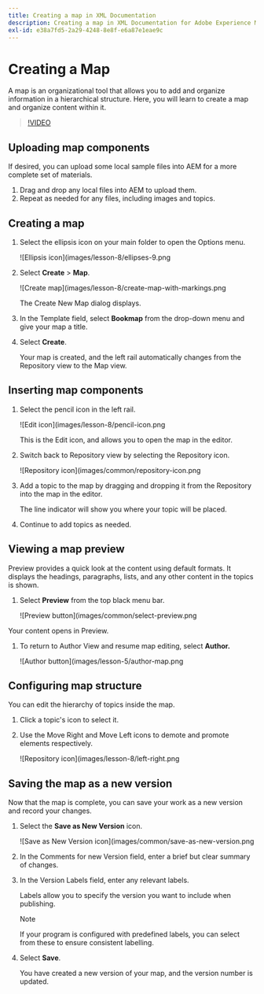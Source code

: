 ```yaml
---
title: Creating a map in XML Documentation
description: Creating a map in XML Documentation for Adobe Experience Manager
exl-id: e38a7fd5-2a29-4248-8e8f-e6a87e1eae9c
---
```

# Creating a Map

A map is an organizational tool that allows you to add and organize information in a hierarchical structure. Here, you will learn to create a map and organize content within it.

>[!VIDEO](https://video.tv.adobe.com/v/336725?quality=12&learn=on)

## Uploading map components

If desired, you can upload some local sample files into AEM for a more complete set of materials.

1. Drag and drop any local files into AEM to upload them.
1. Repeat as needed for any files, including images and topics.

## Creating a map

1. Select the ellipsis icon on your main folder to open the Options menu.

   ![Ellipsis icon](images/lesson-8/ellipses-9.png

1. Select **Create** \> **Map**.


   ![Create map](images/lesson-8/create-map-with-markings.png

   The Create New Map dialog displays.

1. In the Template field, select **Bookmap** from the drop-down menu and give your map a title.
1. Select **Create**.

   Your map is created, and the left rail automatically changes from the Repository view to the Map view.

## Inserting map components

1. Select the pencil icon in the left rail.

   ![Edit icon](images/lesson-8/pencil-icon.png

   This is the Edit icon, and allows you to open the map in the editor.

1. Switch back to Repository view by selecting the Repository icon.

   ![Repository icon](images/common/repository-icon.png

1. Add a topic to the map by dragging and dropping it from the Repository into the map in the editor.

   The line indicator will show you where your topic will be placed.

1. Continue to add topics as needed.

## Viewing a map preview

Preview provides a quick look at the content using default formats. It displays the headings, paragraphs, lists, and any other content in the topics is shown.

1. Select **Preview** from the top black menu bar.

   ![Preview button](images/common/select-preview.png

Your content opens in Preview.

1. To return to Author View and resume map editing, select **Author.**

   ![Author button](images/lesson-5/author-map.png

## Configuring map structure

You can edit the hierarchy of topics inside the map.

1. Click a topic&#39;s icon to select it.
2. Use the Move Right and Move Left icons to demote and promote elements respectively.

   ![Repository icon](images/lesson-8/left-right.png

## Saving the map as a new version

Now that the map is complete, you can save your work as a new version and record your changes.

1. Select the **Save as New Version** icon.

   ![Save as New Version icon](images/common/save-as-new-version.png

1. In the Comments for new Version field, enter a brief but clear summary of changes.

1. In the Version Labels field, enter any relevant labels.

   Labels allow you to specify the version you want to include when publishing.

   >[!NOTE] 
   > 
   > If your program is configured with predefined labels, you can select from these to ensure consistent  labelling.

1. Select **Save**.
   
   You have created a new version of your map, and the version number is updated.
